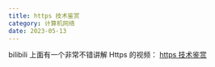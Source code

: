 ```yaml
---
title: https 技术鉴赏
category: 计算机网络
date: 2023-05-13
---
```


bilibili 上面有一个非常不错讲解 Https 的视频： [https 技术鉴赏](https://www.bilibili.com/video/BV1uY4y1D7Ng)